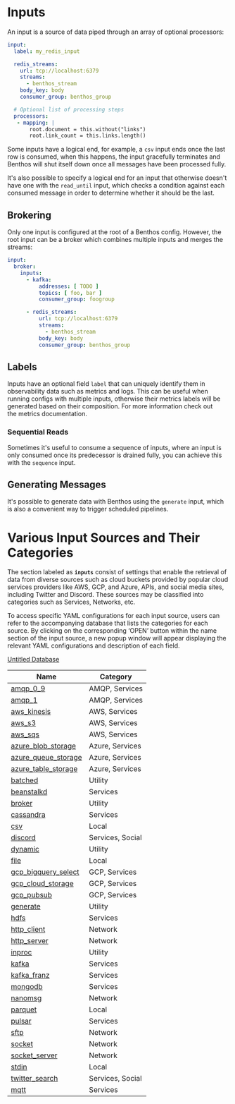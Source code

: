 # Inputs

An input is a source of data piped through an array of optional processors:

```yaml
input:
  label: my_redis_input

  redis_streams:
    url: tcp://localhost:6379
    streams:
      - benthos_stream
    body_key: body
    consumer_group: benthos_group

  # Optional list of processing steps
  processors:
   - mapping: |
       root.document = this.without("links")
       root.link_count = this.links.length()
```

Some inputs have a logical end, for example, a `csv` input ends once the last row is consumed, when this happens, the input gracefully terminates and Benthos will shut itself down once all messages have been processed fully.

It's also possible to specify a logical end for an input that otherwise doesn't have one with the `read_until` input, which checks a condition against each consumed message in order to determine whether it should be the last.

## Brokering[](https://www.benthos.dev/docs/components/inputs/about#brokering)

Only one input is configured at the root of a Benthos config. However, the root input can be a broker which combines multiple inputs and merges the streams:

```yaml
input:
  broker:
    inputs:
      - kafka:
          addresses: [ TODO ]
          topics: [ foo, bar ]
          consumer_group: foogroup

      - redis_streams:
          url: tcp://localhost:6379
          streams:
            - benthos_stream
          body_key: body
          consumer_group: benthos_group
```

## Labels[](https://www.benthos.dev/docs/components/inputs/about#labels)

Inputs have an optional field `label` that can uniquely identify them in observability data such as metrics and logs. This can be useful when running configs with multiple inputs, otherwise their metrics labels will be generated based on their composition. For more information check out the metrics documentation.

### Sequential Reads[](https://www.benthos.dev/docs/components/inputs/about#sequential-reads)

Sometimes it's useful to consume a sequence of inputs, where an input is only consumed once its predecessor is drained fully, you can achieve this with the `sequence` input.

## Generating Messages[](https://www.benthos.dev/docs/components/inputs/about#generating-messages)

It's possible to generate data with Benthos using the `generate` input, which is also a convenient way to trigger scheduled pipelines.

# Various Input Sources and Their Categories

The section labeled as **`inputs`** consist of settings that enable the retrieval of data from diverse sources such as cloud buckets provided by popular cloud services providers like AWS, GCP, and Azure, APIs, and social media sites, including Twitter and Discord. These sources may be classified into categories such as Services, Networks, etc.

To access specific YAML configurations for each input source, users can refer to the accompanying database that lists the categories for each source. By clicking on the corresponding ‘OPEN’ button within the name section of the input source, a new popup window will appear displaying the relevant YAML configurations and description of each field.

[Untitled Database](Inputs%20fa0949a589d34703aa4f36bad1c30bb7/Untitled%20Database%20bbd4e65bf0b142588201672bb787a74e.csv)


<center>

|Name|Category|
|---|---|
|[amqp_0_9](./inputs/amqp_0_9.md)|AMQP, Services|
|[amqp_1](./inputs/amqp_1.md)|AMQP, Services|
|[aws_kinesis](./inputs/aws_kinesis.md)|AWS, Services|
|[aws_s3](./inputs/aws_s3.md)|AWS, Services|
|[aws_sqs](./inputs/aws_sqs.md)|AWS, Services|
|[azure_blob_storage](./inputs/azure_blob_storage.md)|Azure, Services|
|[azure_queue_storage](./inputs/azure_queue_storage.md)|Azure, Services|
|[azure_table_storage](./inputs/azure_table_storage.md)|Azure, Services|
|[batched](./inputs/batched.md)|Utility|
|[beanstalkd](./inputs/beanstalkd.md)|Services|
|[broker](./inputs/broker.md)|Utility|
|[cassandra](./inputs/cassandra.md)|Services|
|[csv](./inputs/csv.md)|Local|
|[discord](./inputs/discord.md)|Services, Social|
|[dynamic](./inputs/dynamic.md)|Utility|
|[file](./inputs/file.md)|Local|
|[gcp_bigquery_select](./inputs/gcp_bigquery_select.md)|GCP, Services|
|[gcp_cloud_storage](./inputs/gcp_cloud_storage.md)|GCP, Services|
|[gcp_pubsub](./inputs/gcp_pubsub.md)|GCP, Services|
|[generate](./inputs/generate.md)|Utility|
|[hdfs](./inputs/hdfs.md)|Services|
|[http_client](./inputs/http_client.md)|Network|
|[http_server](./inputs/http_server.md)|Network|
|[inproc](./inputs/inproc.md)|Utility|
|[kafka](./inputs/kafka.md)|Services|
|[kafka_franz](./inputs/kafka_franz.md)|Services|
|[mongodb](./inputs/mongodb.md)|Services|
|[nanomsg](./inputs/nanomsg.md)|Network|
|[parquet](./inputs/parquet.md)|Local|
|[pulsar](./inputs/pulsar.md)|Services|
|[sftp](./inputs/sftp.md)|Network|
|[socket](./inputs/socket.md)|Network|
|[socket_server](./inputs/socket_server.md)|Network|
|[stdin](./inputs/stdin.md)|Local|
|[twitter_search](./inputs/twitter_search.md)|Services, Social|
|[mqtt](./inputs/mqtt.md)|Services|

</center>